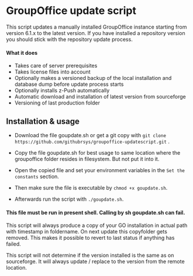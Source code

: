 # GroupOffice update script
 
 This script updates a manually installed GroupOffice instance starting from version 6.1.x to the latest version. 
 If you have installed a repository version you should stick with the repository update process.
  
#### What it does

* Takes care of server prerequisites
* Takes license files into account 
* Optionally makes a versioned backup of the local installation and database dump before update process starts
* Optionally installs z-Push automatically
* Automatic download and installation of latest version from sourceforge
* Versioning of last production folder

## Installation & usage

* Download the file goupdate.sh or get a git copy 
with `git clone https://github.com/githubrsys/groupoffice-updatescript.git` . 

* Copy the file goupdate.sh for best usage to same location where the groupoffice folder resides in filesystem. But not put it into it.
* Open the copied file and set your environment variables in the `Set the constants` section. 
* Then make sure the file is executable by `chmod +x goupdate.sh`. 
* Afterwards run the script with `./goupdate.sh`.
 
#### This file must be run in present shell. Calling by sh goupdate.sh can fail.
 
 This script will always produce a copy of your GO installation in actual path with timestamp in foldername. On next update this copyfolder gets removed. This makes it possible to revert to last status if anything has failed. 
 
This script will not determine if the version installed is the same as on sourceforge. It will always update / replace to the version from the remote location.   